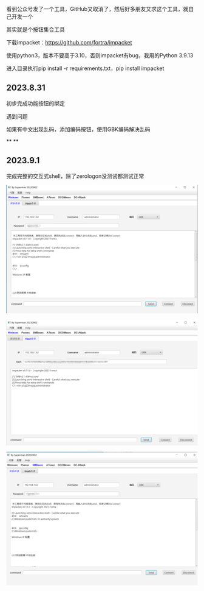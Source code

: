 看到公众号发了一个工具，GitHub又取消了，然后好多朋友又求这个工具，就自己开发一个

其实就是个按钮集合工具

 

下载impacket：https://github.com/fortra/impacket

使用python3，版本不要高于3.10，否则impacket有bug，我用的Python 3.9.13

进入目录执行pip install -r requirements.txt，pip install impacket

 

## **2023.8.31**

初步完成功能按钮的绑定

遇到问题

如果有中文出现乱码，添加编码按钮，使用GBK编码解决乱码

**
**

## **2023.9.1**

完成完整的交互式shell，除了zerologon没测试都测试正常

![image-20230902223647578](https://github.com/Suq3rm4n/images/blob/main/image-20230902223647578.png)

![image-20230902223851344](https://github.com/Suq3rm4n/images/blob/main/image-20230902223851344.png)

![image-20230902223910448](https://github.com/Suq3rm4n/images/blob/main/image-20230902223910448.png)
